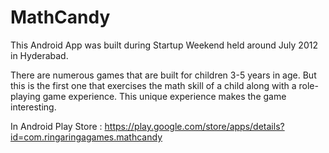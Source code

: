 MathCandy
=========

This Android App was built during Startup Weekend held around July 2012 in Hyderabad.

There are numerous games that are built for children 3-5 years in age. But this is the first one that exercises the math skill of a child along with a role-playing game experience. This unique experience makes the game interesting.

In Android Play Store : https://play.google.com/store/apps/details?id=com.ringaringagames.mathcandy
